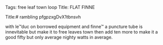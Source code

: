 Tags: free leaf town loop
Title: FLAT FINNE
  
Title:# rambling pfgpzxgDvX1tbnsvh  
  
with le™duc on borrowed equipment and finne™ a puncture tube is innevitable but make it to free leaves town then add ten more to make it a good fifty but only average nighty watts in average.